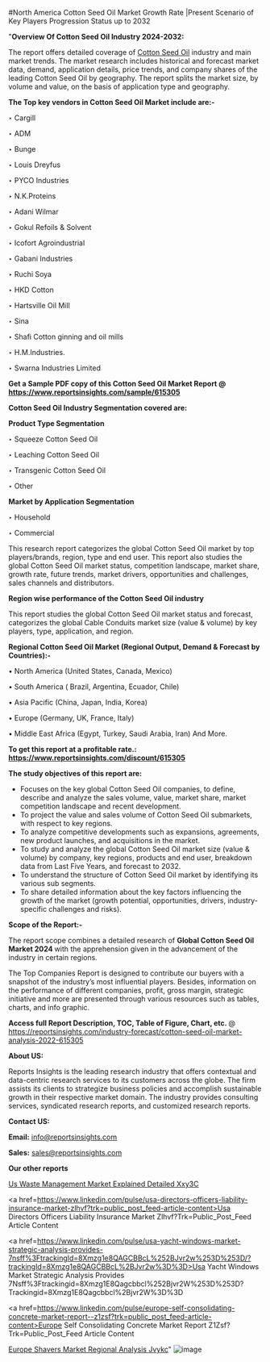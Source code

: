 #North America Cotton Seed Oil Market Growth Rate |Present Scenario of Key Players Progression Status up to 2032

"<strong>Overview Of Cotton Seed Oil Industry 2024-2032:</strong>

The report offers detailed coverage of <a href=https://www.reportsinsights.com/sample/615305>Cotton Seed Oil</a> industry and main market trends. The market research includes historical and forecast market data, demand, application details, price trends, and company shares of the leading Cotton Seed Oil by geography. The report splits the market size, by volume and value, on the basis of application type and geography.

<strong>The Top key vendors in Cotton Seed Oil Market include are:- </strong>

‣ Cargill

‣ ADM

‣ Bunge

‣ Louis Dreyfus

‣ PYCO Industries

‣ N.K.Proteins

‣ Adani Wilmar

‣ Gokul Refoils & Solvent

‣ Icofort Agroindustrial

‣ Gabani Industries

‣ Ruchi Soya

‣ HKD Cotton

‣ Hartsville Oil Mill

‣ Sina

‣ Shafi Cotton ginning and oil mills

‣ H.M.Industries.

‣ Swarna Industries Limited

<strong>Get a Sample PDF copy of this Cotton Seed Oil Market Report </strong><strong>@ <a href=https://www.reportsinsights.com/sample/615305 style=color:#0000ff;>https://www.reportsinsights.com/sample/615305</a> </strong>

<strong>Cotton Seed Oil Industry Segmentation covered are:</strong>

<strong>Product Type Segmentation</strong>

‣ Squeeze Cotton Seed Oil

‣ Leaching Cotton Seed Oil

‣ Transgenic Cotton Seed Oil

‣ Other

<strong>Market by Application Segmentation</strong>

‣ Household

‣ Commercial

This research report categorizes the global Cotton Seed Oil market by top players/brands, region, type and end user. This report also studies the global Cotton Seed Oil market status, competition landscape, market share, growth rate, future trends, market drivers, opportunities and challenges, sales channels and distributors.

<strong>Region wise performance of the Cotton Seed Oil industry</strong><strong> </strong>

This report studies the global Cotton Seed Oil market status and forecast, categorizes the global Cable Conduits market size (value &amp; volume) by key players, type, application, and region. 

<strong>Regional Cotton Seed Oil Market (Regional Output, Demand &amp; Forecast by Countries):-</strong>

• North America (United States, Canada, Mexico)

• South America ( Brazil, Argentina, Ecuador, Chile)

• Asia Pacific (China, Japan, India, Korea)

• Europe (Germany, UK, France, Italy)

• Middle East Africa (Egypt, Turkey, Saudi Arabia, Iran) And More.

<strong>To get this report at a profitable rate.: <a href=https://www.reportsinsights.com/discount/615305 style=color:#0000ff;>https://www.reportsinsights.com/discount/615305</a></strong>

<strong>The study objectives of this report are:</strong>
<ul>
  <li>Focuses on the key global Cotton Seed Oil companies, to define, describe and analyze the sales volume, value, market share, market competition landscape and recent development.</li>
  <li>To project the value and sales volume of Cotton Seed Oil submarkets, with respect to key regions.</li>
  <li>To analyze competitive developments such as expansions, agreements, new product launches, and acquisitions in the market.</li>
  <li>To study and analyze the global Cotton Seed Oil market size (value &amp; volume) by company, key regions, products and end user, breakdown data from Last Five Years, and forecast to 2032.</li>
  <li>To understand the structure of Cotton Seed Oil market by identifying its various sub segments.</li>
  <li>To share detailed information about the key factors influencing the growth of the market (growth potential, opportunities, drivers, industry-specific challenges and risks).</li>
</ul>
<strong>Scope of the Report:-</strong><strong> </strong>

The report scope combines a detailed research of <strong>Global Cotton Seed Oil Market 2024 </strong>with the apprehension given in the advancement of the industry in certain regions.

The Top Companies Report is designed to contribute our buyers with a snapshot of the industry’s most influential players. Besides, information on the performance of different companies, profit, gross margin, strategic initiative and more are presented through various resources such as tables, charts, and info graphic.

<strong>Access full Report Description, TOC, Table of Figure, Chart, etc. </strong>@   <a href=https://reportsinsights.com/industry-forecast/cotton-seed-oil-market-analysis-2022-615305 style=color:#0000ff;>https://reportsinsights.com/industry-forecast/cotton-seed-oil-market-analysis-2022-615305</a>

<strong>About US:</strong>

Reports Insights is the leading research industry that offers contextual and data-centric research services to its customers across the globe. The firm assists its clients to strategize business policies and accomplish sustainable growth in their respective market domain. The industry provides consulting services, syndicated research reports, and customized research reports.

<strong>Contact US:</strong>

<p class=""""><b>Email:</b> <a href=mailto:info@reportsinsights.com>info@reportsinsights.com</a></p>
<p class=""""><b>Sales:</b> <a href=mailto:sales@reportsinsights.com>sales@reportsinsights.com</a></p>

<strong>Our other reports</strong>

<a href=https://www.linkedin.com/pulse/us-waste-management-market-explained-detailed-xxy3c/>Us Waste Management Market Explained Detailed Xxy3C</a>

<a href=https://www.linkedin.com/pulse/usa-directors-officers-liability-insurance-market-zlhvf?trk=public_post_feed-article-content>Usa Directors Officers Liability Insurance Market Zlhvf?Trk=Public_Post_Feed Article Content</a>

<a href=https://www.linkedin.com/pulse/usa-yacht-windows-market-strategic-analysis-provides-7nsff%3FtrackingId=8Xmzg1e8QAGCBBcL%252BJvr2w%253D%253D/?trackingId=8Xmzg1e8QAGCBBcL%2BJvr2w%3D%3D>Usa Yacht Windows Market Strategic Analysis Provides 7Nsff%3Ftrackingid=8Xmzg1E8Qagcbbcl%252Bjvr2W%253D%253D?Trackingid=8Xmzg1E8Qagcbbcl%2Bjvr2W%3D%3D</a>

<a href=https://www.linkedin.com/pulse/europe-self-consolidating-concrete-market-report--z1zsf?trk=public_post_feed-article-content>Europe Self Consolidating Concrete Market Report  Z1Zsf?Trk=Public_Post_Feed Article Content</a>

<a href=https://www.linkedin.com/pulse/europe-shavers-market-regional-analysis-jvykc/>Europe Shavers Market Regional Analysis Jvykc</a>"
![image](https://github.com/aanak123/RIMarketer1/assets/158471119/09bcc3b7-88e1-4b9b-ae6a-98d319a04072)
